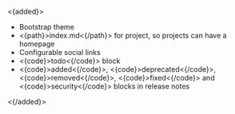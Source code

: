<{added}>

* Bootstrap theme
* <{path}>index.md<{/path}> for project, so projects can have a homepage
* Configurable social links
* <{code}>todo<{/code}> block
* <{code}>added<{/code}>, <{code}>deprecated<{/code}>, <{code}>removed<{/code}>, <{code}>fixed<{/code}> and <{code}>security<{/code}> blocks in release notes

<{/added}>